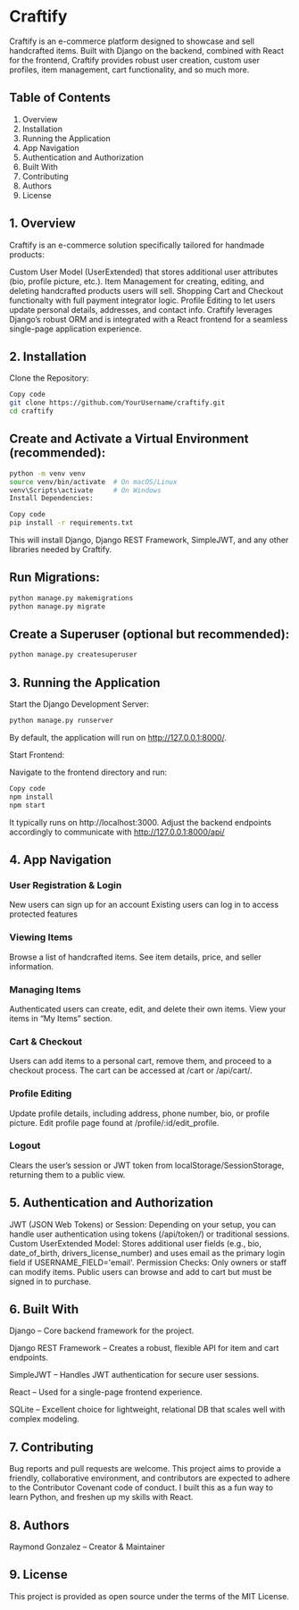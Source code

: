 # Craftify

Craftify is an e-commerce platform designed to showcase and sell handcrafted items. Built with Django on the backend, combined with React for the frontend, Craftify provides robust user creation, custom user profiles, item management, cart functionality, and so much more.

## Table of Contents

1. Overview
2. Installation
3. Running the Application
4. App Navigation
5. Authentication and Authorization
6. Built With
7. Contributing
8. Authors
9. License


## 1. Overview

Craftify is an e-commerce solution specifically tailored for handmade products:

Custom User Model (UserExtended) that stores additional user attributes (bio, profile picture, etc.).
Item Management for creating, editing, and deleting handcrafted products users will sell.
Shopping Cart and Checkout functionalty with full payment integrator logic.
Profile Editing to let users update personal details, addresses, and contact info.
Craftify leverages Django’s robust ORM and is integrated with a React frontend for a seamless single-page application experience.

## 2. Installation

Clone the Repository:

```bash
Copy code
git clone https://github.com/YourUsername/craftify.git
cd craftify
```

## Create and Activate a Virtual Environment (recommended):

```bash
python -m venv venv
source venv/bin/activate  # On macOS/Linux
venv\Scripts\activate     # On Windows
Install Dependencies:
```

```bash
Copy code
pip install -r requirements.txt
```

This will install Django, Django REST Framework, SimpleJWT, and any other libraries needed by Craftify.

## Run Migrations:

```bash
python manage.py makemigrations
python manage.py migrate
```

## Create a Superuser (optional but recommended):

```bash
python manage.py createsuperuser
```

## 3. Running the Application

Start the Django Development Server:

```bash
python manage.py runserver
```

By default, the application will run on http://127.0.0.1:8000/.

Start Frontend:

Navigate to the frontend directory and run:

```bash
Copy code
npm install
npm start
```

It typically runs on http://localhost:3000. Adjust the backend endpoints accordingly to communicate with http://127.0.0.1:8000/api/

## 4. App Navigation

### User Registration & Login

New users can sign up for an account
Existing users can log in to access protected features

### Viewing Items

Browse a list of handcrafted items.
See item details, price, and seller information.

### Managing Items

Authenticated users can create, edit, and delete their own items.
View your items in “My Items” section.

### Cart & Checkout

Users can add items to a personal cart, remove them, and proceed to a checkout process.
The cart can be accessed at /cart or /api/cart/.

### Profile Editing

Update profile details, including address, phone number, bio, or profile picture.
Edit profile page found at /profile/:id/edit_profile.

### Logout

Clears the user’s session or JWT token from localStorage/SessionStorage, returning them to a public view.

## 5. Authentication and Authorization

JWT (JSON Web Tokens) or Session: Depending on your setup, you can handle user authentication using tokens (/api/token/) or traditional sessions.
Custom UserExtended Model: Stores additional user fields (e.g., bio, date_of_birth, drivers_license_number) and uses email as the primary login field if USERNAME_FIELD='email'.
Permission Checks: Only owners or staff can modify items. Public users can browse and add to cart but must be signed in to purchase.

## 6. Built With

Django – Core backend framework for the project.

Django REST Framework – Creates a robust, flexible API for item and cart endpoints.

SimpleJWT – Handles JWT authentication for secure user sessions.

React – Used for a single-page frontend experience.

SQLite – Excellent choice for lightweight, relational DB that scales well with complex modeling.


## 7. Contributing

Bug reports and pull requests are welcome. This project aims to provide a friendly, collaborative environment, and contributors are expected to adhere to the Contributor Covenant code of conduct. I built this as a fun way to learn Python, and freshen up my skills with React.

## 8. Authors

Raymond Gonzalez – Creator & Maintainer

## 9. License

This project is provided as open source under the terms of the MIT License.